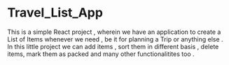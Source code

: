 # Travel_List_App
This is a simple React project , wherein we have an application to create a List of Items whenever we need , be it for planning a Trip or anything else . In this little project we can add items , sort them in different basis , delete items, mark them as packed and many other functionalitites too . 
